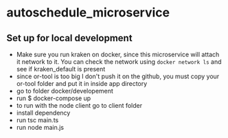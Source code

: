 # autoschedule_microservice

## Set up for local development
- Make sure you run kraken on docker, since this microservice will attach it network to it. You can check the network using `docker network ls` and see if kraken_default is present
- since or-tool is too big I don't push it on the github, you must copy your or-tool folder and put it in inside app directory
- go to folder docker/developement
- run $ docker-compose up
- to run with the node client go to client folder
- install dependency 
- run tsc main.ts
- run node main.js